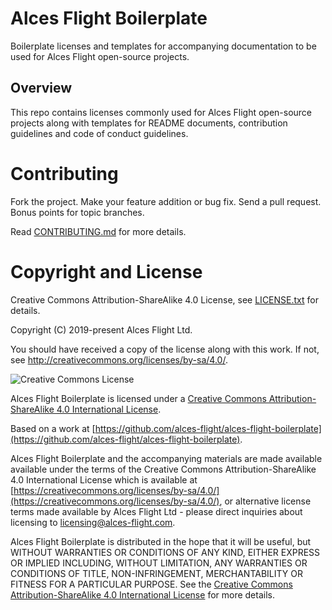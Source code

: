 # Alces Flight Boilerplate

Boilerplate licenses and templates for accompanying documentation to
be used for Alces Flight open-source projects.

## Overview

This repo contains licenses commonly used for Alces Flight open-source
projects along with templates for README documents, contribution
guidelines and code of conduct guidelines.

# Contributing

Fork the project. Make your feature addition or bug fix. Send a pull
request. Bonus points for topic branches.

Read [CONTRIBUTING.md](CONTRIBUTING.md) for more details.

# Copyright and License

Creative Commons Attribution-ShareAlike 4.0 License, see
[LICENSE.txt](LICENSE.txt) for details.

Copyright (C) 2019-present Alces Flight Ltd.

You should have received a copy of the license along with this work.
If not, see <http://creativecommons.org/licenses/by-sa/4.0/>.

![Creative Commons License](https://i.creativecommons.org/l/by-sa/4.0/88x31.png)

Alces Flight Boilerplate is licensed under a
[Creative Commons Attribution-ShareAlike 4.0 International License](http://creativecommons.org/licenses/by-sa/4.0/).

Based on a work at [https://github.com/alces-flight/alces-flight-boilerplate](https://github.com/alces-flight/alces-flight-boilerplate).

Alces Flight Boilerplate and the accompanying materials are made
available available under the terms of the Creative Commons
Attribution-ShareAlike 4.0 International License which is available at
[https://creativecommons.org/licenses/by-sa/4.0/](https://creativecommons.org/licenses/by-sa/4.0/),
or alternative license terms made available by Alces Flight Ltd -
please direct inquiries about licensing to
[licensing@alces-flight.com](mailto:licensing@alces-flight.com).

Alces Flight Boilerplate is distributed in the hope that it will be
useful, but WITHOUT WARRANTIES OR CONDITIONS OF ANY KIND, EITHER
EXPRESS OR IMPLIED INCLUDING, WITHOUT LIMITATION, ANY WARRANTIES OR
CONDITIONS OF TITLE, NON-INFRINGEMENT, MERCHANTABILITY OR FITNESS FOR
A PARTICULAR PURPOSE. See the [Creative Commons Attribution-ShareAlike
4.0 International License](https://creativecommons.org/licenses/by-sa/4.0/)
for more details.
